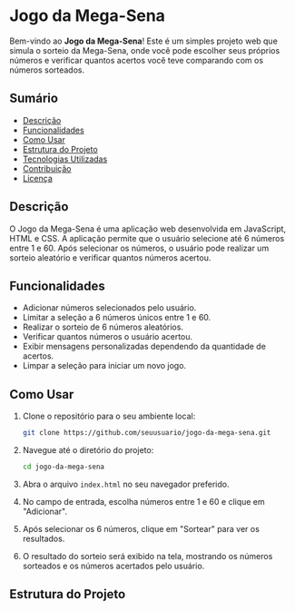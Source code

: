# Jogo da Mega-Sena

Bem-vindo ao **Jogo da Mega-Sena**! Este é um simples projeto web que simula o sorteio da Mega-Sena, onde você pode escolher seus próprios números e verificar quantos acertos você teve comparando com os números sorteados.

## Sumário

- [Descrição](#descrição)
- [Funcionalidades](#funcionalidades)
- [Como Usar](#como-usar)
- [Estrutura do Projeto](#estrutura-do-projeto)
- [Tecnologias Utilizadas](#tecnologias-utilizadas)
- [Contribuição](#contribuição)
- [Licença](#licença)

## Descrição

O Jogo da Mega-Sena é uma aplicação web desenvolvida em JavaScript, HTML e CSS. A aplicação permite que o usuário selecione até 6 números entre 1 e 60. Após selecionar os números, o usuário pode realizar um sorteio aleatório e verificar quantos números acertou.

## Funcionalidades

- Adicionar números selecionados pelo usuário.
- Limitar a seleção a 6 números únicos entre 1 e 60.
- Realizar o sorteio de 6 números aleatórios.
- Verificar quantos números o usuário acertou.
- Exibir mensagens personalizadas dependendo da quantidade de acertos.
- Limpar a seleção para iniciar um novo jogo.

## Como Usar

1. Clone o repositório para o seu ambiente local:
    ```sh
    git clone https://github.com/seuusuario/jogo-da-mega-sena.git
    ```
2. Navegue até o diretório do projeto:
    ```sh
    cd jogo-da-mega-sena
    ```
3. Abra o arquivo `index.html` no seu navegador preferido.

4. No campo de entrada, escolha números entre 1 e 60 e clique em "Adicionar".

5. Após selecionar os 6 números, clique em "Sortear" para ver os resultados.

6. O resultado do sorteio será exibido na tela, mostrando os números sorteados e os números acertados pelo usuário.

## Estrutura do Projeto

